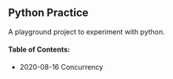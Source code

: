 ## Python Practice

A playground project to experiment with python.


#### Table of Contents:
- 2020-08-16 Concurrency

